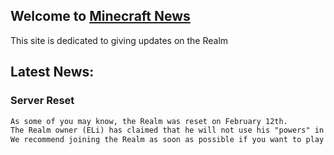 ## Welcome to [Minecraft News](https://carlover102.github.io/Minecraft-News)

This site is dedicated to giving updates on the Realm

## Latest News:

### Server Reset
```markdown
As some of you may know, the Realm was reset on February 12th. 
The Realm owner (ELi) has claimed that he will not use his "powers" in any abusive way.
We recommend joining the Realm as soon as possible if you want to play and have fun.
```
